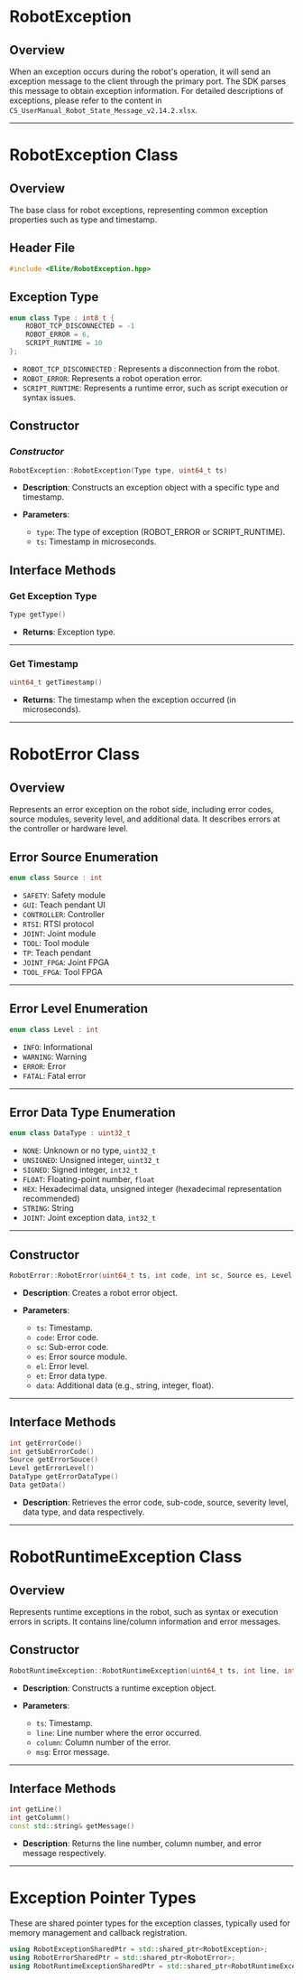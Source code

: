 # RobotException

## Overview

When an exception occurs during the robot's operation, it will send an exception message to the client through the primary port. The SDK parses this message to obtain exception information. For detailed descriptions of exceptions, please refer to the content in ` CS_UserManual_Robot_State_Message_v2.14.2.xlsx`.

---

# RobotException Class

## Overview

The base class for robot exceptions, representing common exception properties such as type and timestamp.

## Header File

```cpp
#include <Elite/RobotException.hpp>
```

## Exception Type

```cpp
enum class Type : int8_t {
    ROBOT_TCP_DISCONNECTED = -1
    ROBOT_ERROR = 6,
    SCRIPT_RUNTIME = 10
};
```

* `ROBOT_TCP_DISCONNECTED` : Represents a disconnection from the robot.
* `ROBOT_ERROR`: Represents a robot operation error.
* `SCRIPT_RUNTIME`: Represents a runtime error, such as script execution or syntax issues.

## Constructor

### ***Constructor***

```cpp
RobotException::RobotException(Type type, uint64_t ts)
```

* **Description**: Constructs an exception object with a specific type and timestamp.
* **Parameters**:

  * `type`: The type of exception (ROBOT_ERROR or SCRIPT_RUNTIME).
  * `ts`: Timestamp in microseconds.

## Interface Methods

### Get Exception Type

```cpp
Type getType()
```

* **Returns**: Exception type.

---

### Get Timestamp

```cpp
uint64_t getTimestamp()
```

* **Returns**: The timestamp when the exception occurred (in microseconds).

---

# RobotError Class

## Overview

Represents an error exception on the robot side, including error codes, source modules, severity level, and additional data. It describes errors at the controller or hardware level.

## Error Source Enumeration

```cpp
enum class Source : int
```

* `SAFETY`: Safety module
* `GUI`: Teach pendant UI
* `CONTROLLER`: Controller
* `RTSI`:  RTSI protocol
* `JOINT`: Joint module
* `TOOL`: Tool module
* `TP`: Teach pendant
* `JOINT_FPGA`: Joint FPGA
* `TOOL_FPGA`: Tool FPGA

---

## Error Level Enumeration

```cpp
enum class Level : int
```

* `INFO`: Informational
* `WARNING`: Warning
* `ERROR`: Error
* `FATAL`: Fatal error

---

## Error Data Type Enumeration

```cpp
enum class DataType : uint32_t
```

* `NONE`: Unknown or no type, `uint32_t`
* `UNSIGNED`: Unsigned integer, `uint32_t`
* `SIGNED`: Signed integer, `int32_t`
* `FLOAT`: Floating-point number, `float`
* `HEX`: Hexadecimal data, unsigned integer (hexadecimal representation recommended)
* `STRING`: String
* `JOINT`: Joint exception data, `int32_t`

---

## Constructor

```cpp
RobotError::RobotError(uint64_t ts, int code, int sc, Source es, Level el, DataType et, Data data)
```

* **Description**: Creates a robot error object.
* **Parameters**:

  * `ts`: Timestamp.
  * `code`: Error code.
  * `sc`: Sub-error code.
  * `es`: Error source module.
  * `el`: Error level.
  * `et`: Error data type.
  * `data`: Additional data (e.g., string, integer, float).

---

## Interface Methods

```cpp
int getErrorCode()
int getSubErrorCode()
Source getErrorSouce()
Level getErrorLevel()
DataType getErrorDataType()
Data getData()
```

* **Description**: Retrieves the error code, sub-code, source, severity level, data type, and data respectively.

---

# RobotRuntimeException Class

## Overview

Represents runtime exceptions in the robot, such as syntax or execution errors in scripts. It contains line/column information and error messages.

## Constructor

```cpp
RobotRuntimeException::RobotRuntimeException(uint64_t ts, int line, int column, std::string&& msg)
```

* **Description**: Constructs a runtime exception object.
* **Parameters**:

  * `ts`: Timestamp.
  * `line`: Line number where the error occurred.
  * `column`: Column number of the error.
  * `msg`: Error message.

---

## Interface Methods

```cpp
int getLine()
int getColumn()
const std::string& getMessage()
```

* **Description**: Returns the line number, column number, and error message respectively.

---

# Exception Pointer Types

These are shared pointer types for the exception classes, typically used for memory management and callback registration.

```cpp
using RobotExceptionSharedPtr = std::shared_ptr<RobotException>;
using RobotErrorSharedPtr = std::shared_ptr<RobotError>;
using RobotRuntimeExceptionSharedPtr = std::shared_ptr<RobotRuntimeException>;
```

